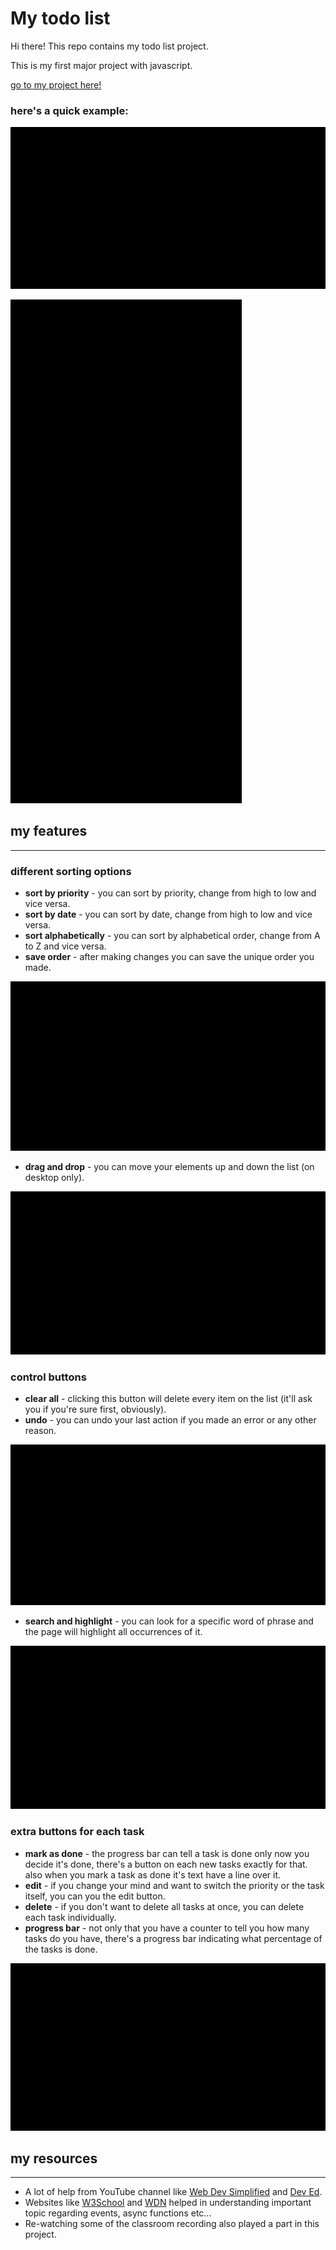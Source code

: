 # My todo list
Hi there! This repo contains my todo list project.

This is my first major project with javascript.

[go to my project here!](https://yairderry.github.io/pre-course-2021-final-boilerplate/src/index)

### here's a quick example:

![desktop view of the todo list](./readme-files/desktop-view.gif)

![mobile view of the todo list](./readme-files/mobile-view.gif)

## my features 
___

### different sorting options
* **sort by priority** - you can sort by priority, change from high to low and vice versa.
* **sort by date** - you can sort by date, change from high to low and vice versa.
* **sort alphabetically** - you can sort by alphabetical order, change from A to Z and vice versa.
* **save order** - after making changes you can save the unique order you made.

![sort by priority, date and alphabetical order](./readme-files/sorting-buttons.gif)

* **drag and drop** - you can move your elements up and down the list (on desktop only).

![dragging tasks across the list](./readme-files/draggable-tasks.gif)

### control buttons
* **clear all** - clicking this button will delete every item on the list (it'll ask you if you're sure first, obviously).
* **undo** - you can undo your last action if you made an error or any other reason.

![using the clear all and undo buttons](./readme-files/clear-all-undo.gif)

* **search and highlight** - you can look for a specific word of phrase and the page will highlight all occurrences of it.

![searching text using search button](./readme-files/search-and-highlight.gif)

### extra buttons for each task
* **mark as done** - the progress bar can tell a task is done only now you decide it's done, there's a button on each new tasks exactly for that. also when you mark a task as done it's text have a line over it.
* **edit** - if you change your mind and want to switch the priority or the task itself, you can you the edit button.
* **delete** - if you don't want to delete all tasks at once, you can delete each task individually.
* **progress bar** - not only that you have a counter to tell you how many tasks do you have, there's a progress bar indicating what percentage of the tasks is done.

![extra buttons on each new task](./readme-files/extra-buttons.gif)

## my resources
___

* A lot of help from YouTube channel like [Web Dev Simplified](https://www.youtube.com/c/WebDevSimplified) and [Dev Ed](https://www.youtube.com/c/DevEd).
* Websites like [W3School](https://www.w3schools.com/) and [WDN](https://developer.mozilla.org/en-US/) helped in understanding important topic regarding events, async functions etc...
* Re-watching some of the classroom recording also played a part in this project.


